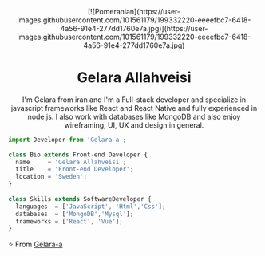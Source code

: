 <p align="center">
[![Pomeranian](https://user-images.githubusercontent.com/101561179/199332220-eeeefbc7-6418-4a56-91e4-277dd1760e7a.jpg)](https://user-images.githubusercontent.com/101561179/199332220-eeeefbc7-6418-4a56-91e4-277dd1760e7a.jpg)
   
</p>

<h1 align="center">Gelara Allahveisi</h1>
<p align="center">
   I'm Gelara from iran and I'm a Full-stack developer and specialize in javascript frameworks like React and React Native and fully experienced in node.js. I also work with databases like MongoDB and also enjoy wireframing, UI, UX and design in general.
</p>
 
```js
import Developer from 'Gelara-a';
 
class Bio extends Front-end Developer {
  name     = 'Gelara Allahveisi';
  title    = 'Front-end Developer';
  location = 'Sweden';
}
 
class Skills extends SoftwareDeveloper {
  languages  = ['JavaScript', 'Html','Css'];
  databases  = ['MongoDB','Mysql'];
  frameworks = ['React', 'Vue'];
}
```
 
⭐️ From [Gelara-a](https://github.com/Gelara-a)
